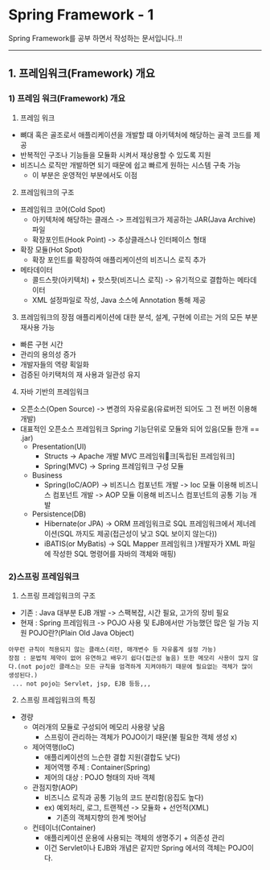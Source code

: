 # Spring  Framework - 1

Spring Framework를 공부 하면서 작성하는 문서입니다..!! 
- - - -

## 1. 프레임워크(Framework) 개요
### 1) 프레임 워크(Framework) 개요
1. 프레임 워크
 - 뼈대 혹은 골조로서 애플리케이션을 개발할 떄 아키텍처에 해당하는 골격 코드를 제공
 - 반복적인 구조나 기능들을 모듈화 시켜서 재상용할 수 있도록 지원
 - 비즈니스 로직만 개발하면 되기 때문에 쉽고 빠르게 원하는 시스템 구축 가능
	 - 이 부분은 운영적인 부분에서도 이점
2. 프레임워크의 구조
- 프레임워크 코어(Cold Spot)
	- 아키텍처에 해당하는 클래스 -> 프레임워크가 제공하는 JAR(Java Archive) 파일
	- 확장포인트(Hook Point) -> 추상클래스나 인터페이스 형태
- 확장 모듈(Hot Spot)
	- 확장 포인트를 확장하여 애플리케이션의 비즈니스 로직 추가
- 메타데이터
	- 콜드스팟(아키텍처) + 핫스팟(비즈니스 로직) -> 유기적으로 결합하는 메타데이터
	- XML 설정파일로 작성,  Java 소스에 Annotation 통해 제공
3. 프레임워크의 장점 
애플리케이션에 대한 분석, 설계, 구현에 이르는 거의 모든 부분 재사용 가능
- 빠른 구현 시간
- 관리의 용의성 증가
- 개발자들의 역량 획일화
- 검증된 아키택처의 재 사용과 일관성 유지
4. 자바 기반의 프레임워크
- 오픈소스(Open Source) -> 변경의 자유로움(유료버전 되어도 그 전 버전 이용해 개발)
- 대표적인 오픈소스 프레임워크
Spring 기능단위로 모듈와 되어 있음(모듈 한개 == .jar)
	- Presentation(UI)
		- Structs -> Apache 개발  MVC 프레임워크[독립된 프레임워크]
		- Spring(MVC) ->  Spring 프레임워크 구성 모듈
	- Business
		- Spring(IoC/AOP) -> 비즈니스 컴포넌트 개발
			-> Ioc  모듈 이용해 비즈니스 컴포넌트 개발
			-> AOP 모듈 이용해 비즈니스 컴포넌트의 공통 기능 개발
	- Persistence(DB)
		- Hibernate(or JPA) -> ORM 프레임워크로 SQL 프레임워크에서 제너레이션(SQL 까지도 제공(접근성이 낮고 SQL 보이지 않는다))
		- iBATIS(or MyBatis) -> SQL Mapper 프레임워크 )개발자가 XML 파일에 작성한 SQL 명령어를 자바의 객체와 매핑)
		
### 2)스프링 프레임워크
1. 스프링 프레임워크의 구조
- 기존 : Java 대부분 EJB 개발 -> 스팩복잡, 시간 필요, 고가의 장비 필요
- 현재 : Spring 프레임워크 -> POJO 사용 및 EJB에서만 가능했던 많은 일 가능 지원
POJO란?(Plain Old Java Object)
```
아무런 규칙이 적용되지 않는 클래스(리턴, 매개변수 등 자유롭게 설정 가능)
장점 : 문법적 제약이 없어 유연하고 배우기 쉽다(접근성 높음) 또한 메모리 사용이 많지 않다.(not pojo인 클래스는 모든 규칙을 엄격하게 지켜야하기 때문에 필요없는 객체가 많이 생성된다.)
 ... not pojo는 Servlet, jsp, EJB 등등,,,
```
2. 스프링 프레임워크의 특징
- 경량 
	- 여러개의 모듈로 구성되어 메모리 사용량 낮음
		- 스프링이 관리하는 객체가 POJO이기 때문(불 필요한 객체 생성 x)
	- 제어역행(IoC)
		- 애플리케이션의 느슨한 결합 지원(결합도 낮다)
		- 제어역행 주체 : Container(Spring)
		- 제어의 대상 : POJO 형태의 자바 객체
	- 관점지향(AOP)
		- 비즈니스 로직과 공통 기능의 코드 분리함(응집도 높다)
		- ex)  예외처리, 로그, 트랜젝션 -> 모듈화 + 선언적(XML)
			- 기존의 객체지향의 한계 벗어남
	- 컨테이너(Container)
		- 애플리케이션 운용에 사용되는 객체의 생명주기 + 의존성 관리
		- 이건 Servlet이나 EJB와 개념은 같지만 Spring 에서의 객체는 POJO이다.

